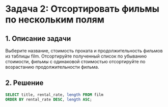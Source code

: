 # Задача 2: Отсортировать фильмы по нескольким полям 

## 1. Описание задачи
Выберите название, стоимость проката и продолжительность фильмов из таблицы film.
Отсортируйте полученный список по убыванию стоимости, фильмы с одинаковой стоимостью отсортируйте по возрастанию продолжительности фильма.

## 2. Решение
```sql
SELECT title, rental_rate, length FROM film
ORDER BY rental_rate DESC, length ASC; 
